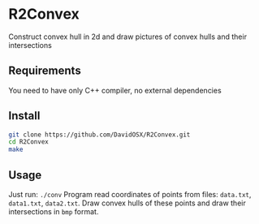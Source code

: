 # R2Convex
Construct convex hull in 2d and draw pictures of convex hulls and their intersections

## Requirements
You need to have only C++ compiler, no external dependencies

## Install
```sh
git clone https://github.com/DavidOSX/R2Convex.git
cd R2Convex
make
```

## Usage
Just run: ```./conv```
Program read coordinates of points from files: ```data.txt```, ```data1.txt```, ```data2.txt```.
Draw convex hulls of these points and draw their intersections in ```bmp``` format. 

